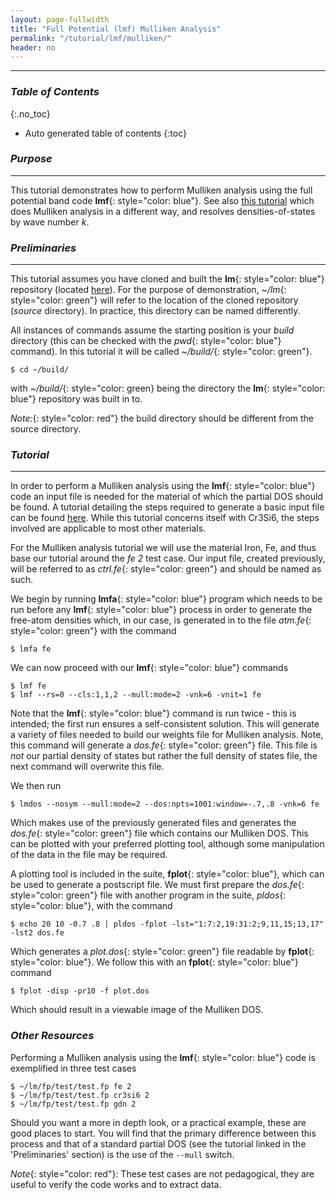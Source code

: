```yaml
---
layout: page-fullwidth
title: "Full Potential (lmf) Mulliken Analysis"
permalink: "/tutorial/lmf/mulliken/"
header: no
---
```


____________________________________________________________

### _Table of Contents_
{:.no_toc}
*  Auto generated table of contents
{:toc} 

### _Purpose_
_____________________________________________________________

This tutorial demonstrates how to perform Mulliken analysis using the full potential band code **lmf**{: style="color: blue"}.
See also [this tutorial](tutorial/gw/fe_optics/) which does Mulliken analysis in a different way, and resolves densities-of-states by wave number _k_.


### _Preliminaries_
_____________________________________________________________
This tutorial assumes you have cloned and built the **lm**{: style="color: blue"} repository (located [here](https://bitbucket.org/lmto/lm)). For the purpose of demonstration, _~/lm_{: style="color: green"} will refer to the location of the cloned repository (_source_ directory). In practice, this directory can be named differently.

All instances of commands assume the starting position is your _build_ directory (this can be checked with the _pwd_{: style="color: blue"} command).  In this tutorial it will be called _~/build/_{: style="color: green"}.

    $ cd ~/build/

with _~/build/_{: style="color: green} being the directory the **lm**{: style="color: blue"} repository was built in to.

_Note:_{: style="color: red"} the build directory should be different from the source directory.

### _Tutorial_
_____________________________________________________________
In order to perform a Mulliken analysis using the **lmf**{: style="color: blue"} code an input file is needed for the material of which the partial DOS should be found. A tutorial detailing the steps required to generate a basic input file can be found [here](https://lordcephei.github.io/tutorial/lmf/ctrlfile/). While this tutorial concerns itself with Cr3Si6, the steps involved are applicable to most other materials.

For the Mulliken analysis tutorial we will use the material Iron, Fe, and thus base our tutorial around the _fe 2_ test case. Our input file, created previously, will be referred to as _ctrl.fe_{: style="color: green"} and should be named as such.

We begin by running **lmfa**{: style="color: blue"} program which needs to be run before any **lmf**{: style="color: blue"} process in order to generate the free-atom densities which, in our case, is generated in to the file _atm.fe_{: style="color: green"} with the command

    $ lmfa fe

We can now proceed with our **lmf**{: style="color: blue"} commands

    $ lmf fe
    $ lmf --rs=0 --cls:1,1,2 --mull:mode=2 -vnk=6 -vnit=1 fe

Note that the **lmf**{: style="color: blue"} command is run twice - this is intended; the first run ensures a self-consistent solution. This will generate a variety of files needed to build our weights file for Mulliken analysis. Note, this command will generate a _dos.fe_{: style="color: green"} file. This file is _not_ our partial density of states but rather the full density of states file, the next command will overwrite this file.

We then run

    $ lmdos --nosym --mull:mode=2 --dos:npts=1001:window=-.7,.8 -vnk=6 fe

Which makes use of the previously generated files and generates the _dos.fe_{: style="color: green"} file which contains our Mulliken DOS. This can be plotted with your preferred plotting tool, although some manipulation of the data in the file may be required.   

A plotting tool is included in the suite, **fplot**{: style="color: blue"}, which can be used to generate a postscript file. We must first prepare the _dos.fe_{: style="color: green"} file with another program in the suite, _pldos_{: style="color: blue"}, with the command

    $ echo 20 10 -0.7 .8 | pldos -fplot -lst="1:7:2,19:31:2;9,11,15;13,17" -lst2 dos.fe

Which generates a _plot.dos_{: style="color: green"} file readable by **fplot**{: style="color: blue"}. We follow this with an **fplot**{: style="color: blue"} command

    $ fplot -disp -pr10 -f plot.dos

Which should result in a viewable image of the Mulliken DOS.

### _Other Resources_

Performing a Mulliken analysis using the **lmf**{: style="color: blue"} code is exemplified in three test cases

    $ ~/lm/fp/test/test.fp fe 2
    $ ~/lm/fp/test/test.fp cr3si6 2
    $ ~/lm/fp/test/test.fp gdn 2

Should you want a more in depth look, or a practical example, these are good places to start. You will find that the primary difference between this process and that of a standard partial DOS (see the tutorial linked in the 'Preliminaries' section) is the use of the `--mull` switch. 

_Note_{: style="color: red"}: These test cases are not pedagogical, they are useful to verify the code works and to extract data.


